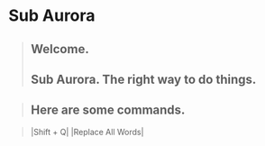 # Sub Aurora

> ## Welcome.
> ## Sub Aurora. The right way to do things.

> ## Here are some commands.

> |Shift + Q| |Replace All Words|
